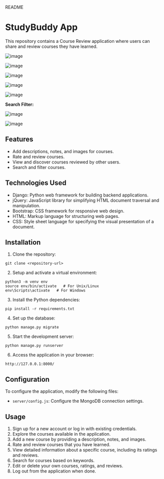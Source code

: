 README

# StudyBuddy App

This repository contains a Course Review application where users can share and review courses they have learned.

![image](https://github.com/risakatelynt/StudyBuddy/assets/124533180/85c4f290-b225-4083-b10b-afc1e1a2b387)

![image](https://github.com/risakatelynt/StudyBuddy/assets/124533180/f561c017-f024-42a6-b193-dd90b69e2547)

![image](https://github.com/risakatelynt/StudyBuddy/assets/124533180/6f09c8dc-b52e-46ea-ac1e-1b3b82708bea)

![image](https://github.com/risakatelynt/StudyBuddy/assets/124533180/0dc08f7c-5f76-49e7-8944-748bb3556f06)

![image](https://github.com/risakatelynt/StudyBuddy/assets/124533180/7ac5b192-cd77-41d1-89f5-82dbf33cf9c3)

**Search Filter:**

![image](https://github.com/risakatelynt/StudyBuddy/assets/124533180/99d0e837-b2a6-4712-a201-b9922f315530)

![image](https://github.com/risakatelynt/StudyBuddy/assets/124533180/edc227aa-49ed-4ddc-b74e-ad20f6fd2a40)



## Features

- Add descriptions, notes, and images for courses.
- Rate and review courses.
- View and discover courses reviewed by other users.
- Search and filter courses.

## Technologies Used

- Django: Python web framework for building backend applications.
- jQuery: JavaScript library for simplifying HTML document traversal and manipulation.
- Bootstrap: CSS framework for responsive web design.
- HTML: Markup language for structuring web pages.
- CSS: Style sheet language for specifying the visual presentation of a document.

## Installation

1. Clone the repository:

```
git clone <repository-url>
```

2. Setup and activate a virtual environment:

```
python3 -m venv env
source env/bin/activate   # For Unix/Linux
env\Scripts\activate   # For Windows
```

3. Install the Python dependencies:

```
pip install -r requirements.txt
```

4. Set up the database:

```
python manage.py migrate
```

5. Start the development server:

```
python manage.py runserver
```

6. Access the application in your browser:

```
http://127.0.0.1:8000/
```

## Configuration

To configure the application, modify the following files:

- `server/config.js`: Configure the MongoDB connection settings.

## Usage

1. Sign up for a new account or log in with existing credentials.
2. Explore the courses available in the application.
3. Add a new course by providing a description, notes, and images.
4. Rate and review courses that you have learned.
5. View detailed information about a specific course, including its ratings and reviews.
6. Search for courses based on keywords.
7. Edit or delete your own courses, ratings, and reviews.
8. Log out from the application when done.
